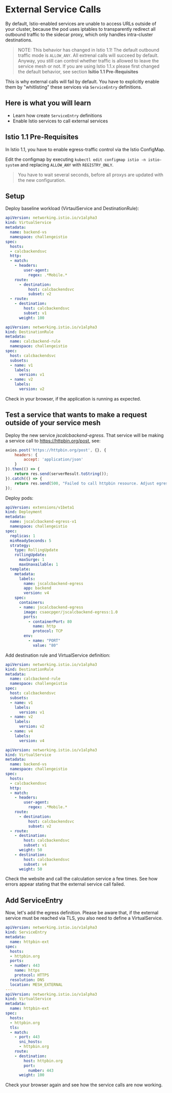 # External Service Calls #

By default, Istio-enabled services are unable to access URLs outside of your cluster, because the pod uses iptables to transparently redirect all outbound traffic to the sidecar proxy, which only handles intra-cluster destinations.

> NOTE: This behavior has changed in Istio 1.1! The default outbound traffic mode is `ALLOW_ANY`. All extrenal calls will succeed by default. Anyway, you still can control whether traffic is allowed to leave the service mesh or not. If you are using Istio 1.1.x please first changed the default behavior, see section **Isitio 1.1 Pre-Requisites**

This is why external calls will fail by default. You have to explicitly enable them by "whitlisting" these services via `ServiceEntry` definitions.

## Here is what you will learn ##

- Learn how create `ServiceEntry` definitions
- Enable Istio services to call external services

## Istio 1.1 Pre-Requisites ##

In Istio 1.1, you have to enable egress-traffic control via the Istio ConfigMap.

Edit the configmap by executing `kubectl edit configmap istio -n istio-system` and replacing `ALLOW_ANY` with `REGISTRY_ONLY`.

> You have to wait several seconds, before all proxys are updated with the new configuration.

## Setup ##

Deploy baseline workload (VirtaulService and DestinationRule):

```yaml
apiVersion: networking.istio.io/v1alpha3
kind: VirtualService
metadata:
  name: backend-vs
  namespace: challengeistio
spec:
  hosts:
  - calcbackendsvc
  http:
  - match:
    - headers:
        user-agent:
          regex: .*Mobile.*
    route:
      - destination:
          host: calcbackendsvc
          subset: v2
  - route:
    - destination:
        host: calcbackendsvc
        subset: v1
      weight: 100
```

```yaml
apiVersion: networking.istio.io/v1alpha3
kind: DestinationRule
metadata:
  name: calcbackend-rule
  namespace: challengeistio
spec:
  host: calcbackendsvc
  subsets:
  - name: v1
    labels:
      version: v1
  - name: v2
    labels:
      version: v2
```

Check in your browser, if the application is running as expected.

## Test a service that wants to make a request outside of your service mesh ##

Deploy the new service *jscalcbackend-egress*. That service will be making a service call to https://httpbin.org/post, see:

```js
axios.post('https://httpbin.org/post', {}, {
    headers: {
        accept: 'application/json'
    }
}).then(() => {
    return res.send(serverResult.toString());
}).catch(() => {
    return res.send(500, "Failed to call httpbin resource. Adjust egress rules!");
});
```

Deploy pods:

```yaml
apiVersion: extensions/v1beta1
kind: Deployment
metadata:
  name: jscalcbackend-egress-v1
  namespace: challengeistio
spec:
  replicas: 1
  minReadySeconds: 5
  strategy:
    type: RollingUpdate
    rollingUpdate:
      maxSurge: 1
      maxUnavailable: 1
  template:
    metadata:
      labels:
        name: jscalcbackend-egress
        app: backend
        version: v4
    spec:
      containers:
      - name: jscalcbackend-egress
        image: csaocpger/jscalcbackend-egress:1.0
        ports:
          - containerPort: 80
            name: http
            protocol: TCP
        env: 
          - name: "PORT"
            value: "80"
```

Add destination rule and VirtualService definition:

```yaml
apiVersion: networking.istio.io/v1alpha3
kind: DestinationRule
metadata:
  name: calcbackend-rule
  namespace: challengeistio
spec:
  host: calcbackendsvc
  subsets:
  - name: v1
    labels:
      version: v1
  - name: v2
    labels:
      version: v2
  - name: v4
    labels:
      version: v4
```

```yaml
apiVersion: networking.istio.io/v1alpha3
kind: VirtualService
metadata:
  name: backend-vs
  namespace: challengeistio
spec:
  hosts:
  - calcbackendsvc
  http:
  - match:
    - headers:
        user-agent:
          regex: .*Mobile.*
    route:
      - destination:
          host: calcbackendsvc
          subset: v2
  - route:
    - destination:
        host: calcbackendsvc
        subset: v1
      weight: 50
    - destination:
        host: calcbackendsvc
        subset: v4
      weight: 50
```

Check the website and call the calculation service a few times. See how errors appear stating that the external service call failed.

## Add ServiceEntry ##

Now, let's add the egress definition. Please be aware that, if the external service must be reached via TLS, you also need to define a VirtualService.

```yaml
apiVersion: networking.istio.io/v1alpha3
kind: ServiceEntry
metadata:
  name: httpbin-ext
spec:
  hosts:
  - httpbin.org
  ports:
  - number: 443
    name: https
    protocol: HTTPS
  resolution: DNS
  location: MESH_EXTERNAL
---
apiVersion: networking.istio.io/v1alpha3
kind: VirtualService
metadata:
  name: httpbin-ext
spec:
  hosts:
  - httpbin.org
  tls:
  - match:
    - port: 443
      sni_hosts:
      - httpbin.org
    route:
    - destination:
        host: httpbin.org
        port:
          number: 443
      weight: 100
```

Check your browser again and see how the service calls are now working.
